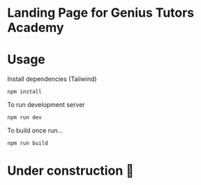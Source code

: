   # Landing Page for Genius Tutors Academy
  
  # Usage 
  Install dependencies (Tailwind)

  `npm install`

  To run development server
  
  `npm run dev`

  To build once run...

  `npm run build`

  # Under construction 🚧


